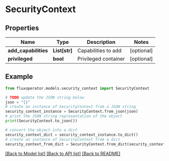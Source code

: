 # SecurityContext


## Properties

Name | Type | Description | Notes
------------ | ------------- | ------------- | -------------
**add_capabilities** | **List[str]** | Capabilities to add | [optional] 
**privileged** | **bool** | Privileged container | [optional] 

## Example

```python
from fluxoperator.models.security_context import SecurityContext

# TODO update the JSON string below
json = "{}"
# create an instance of SecurityContext from a JSON string
security_context_instance = SecurityContext.from_json(json)
# print the JSON string representation of the object
print(SecurityContext.to_json())

# convert the object into a dict
security_context_dict = security_context_instance.to_dict()
# create an instance of SecurityContext from a dict
security_context_from_dict = SecurityContext.from_dict(security_context_dict)
```
[[Back to Model list]](../README.md#documentation-for-models) [[Back to API list]](../README.md#documentation-for-api-endpoints) [[Back to README]](../README.md)


